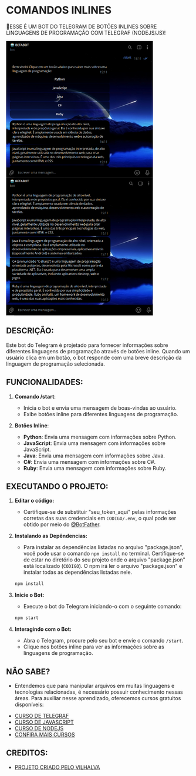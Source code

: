# COMANDOS INLINES
🤤ESSE É UM BOT DO TELEGRAM DE BOTÕES INLINES SOBRE LINGUAGENS DE PROGRAMAÇÃO COM TELEGRAF (NODEJS/JS)!

<img src="./IMAGENS/FOTO_1.png" align="center" width="400"> <br>
<img src="./IMAGENS/FOTO_2.png" align="center" width="400"> <br>

## DESCRIÇÃO:
Este bot do Telegram é projetado para fornecer informações sobre diferentes linguagens de programação através de botões inline. Quando um usuário clica em um botão, o bot responde com uma breve descrição da linguagem de programação selecionada.

## FUNCIONALIDADES:
1. **Comando /start**:
   - Inicia o bot e envia uma mensagem de boas-vindas ao usuário.
   - Exibe botões inline para diferentes linguagens de programação.

2. **Botões Inline**:
   - **Python**: Envia uma mensagem com informações sobre Python.
   - **JavaScript**: Envia uma mensagem com informações sobre JavaScript.
   - **Java**: Envia uma mensagem com informações sobre Java.
   - **C#**: Envia uma mensagem com informações sobre C#.
   - **Ruby**: Envia uma mensagem com informações sobre Ruby.

## EXECUTANDO O PROJETO:
1. **Editar o código:**
   - Certifique-se de substituir "seu_token_aqui" pelas informações corretas das suas credenciais em `CODIGO/.env`, o qual pode ser obtido por meio do [@BotFather](https://t.me/BotFather).
   
2. **Instalando as Depêndencias:**
   - Para instalar as dependências listadas no arquivo "package.json", você pode usar o comando `npm install` no terminal. Certifique-se de estar no diretório do seu projeto onde o arquivo "package.json" está localizado (`CODIGO`). O npm irá ler o arquivo "package.json" e instalar todas as dependências listadas nele. 

   ```bash
   npm install
   ```

3. **Inicie o Bot:**
   - Execute o bot do Telegram iniciando-o com o seguinte comando:
    ```bash
    npm start
    ```

4. **Interagindo com o Bot:**
   - Abra o Telegram, procure pelo seu bot e envie o comando `/start`.
   - Clique nos botões inline para ver as informações sobre as linguagens de programação.

## NÃO SABE?
- Entendemos que para manipular arquivos em muitas linguagens e tecnologias relacionadas, é necessário possuir conhecimento nessas áreas. Para auxiliar nesse aprendizado, oferecemos cursos gratuitos disponíveis:
* [CURSO DE TELEGRAF](https://github.com/VILHALVA/CURSO-DE-TELEGRAF)
* [CURSO DE JAVASCRIPT](https://github.com/VILHALVA/CURSO-DE-JAVASCRIPT)
* [CURSO DE NODEJS](https://github.com/VILHALVA/CURSO-DE-NODEJS)
* [CONFIRA MAIS CURSOS](https://github.com/VILHALVA?tab=repositories&q=+topic:CURSO)

## CREDITOS:
- [PROJETO CRIADO PELO VILHALVA](https://github.com/VILHALVA)

